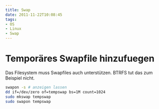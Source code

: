 ```yaml
---
title: Swap
date: 2011-11-22T10:08:45
tags:
- OS
- Linux
- Swap
---
```


# Temporäres Swapfile hinzufuegen

Das Filesystem muss Swapfiles auch unterstützen. BTRFS tut das zum Beispiel nicht.

``` bash
swapon -s # anzeigen lassen
dd if=/dev/zero of=tempswap bs=1M count=1024
sudo mkswap tempswap
sudo swapon tempswap
```
